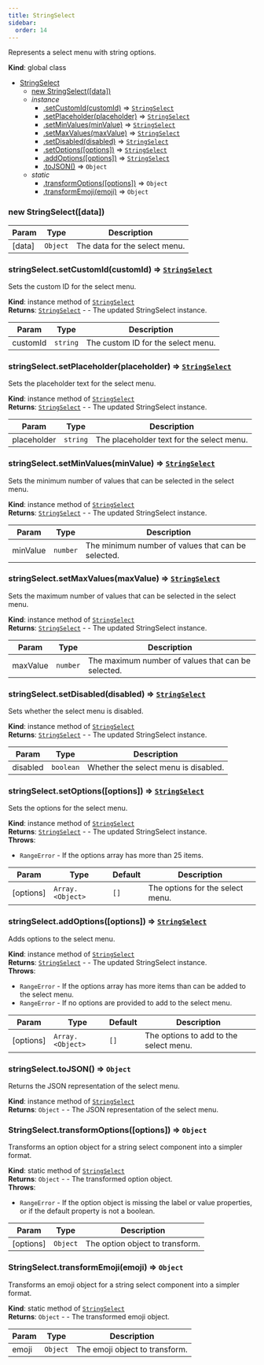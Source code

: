 ```yaml
---
title: StringSelect
sidebar:
  order: 14
---
```


Represents a select menu with string options.

**Kind**: global class

- [StringSelect](#StringSelect)
  - [new StringSelect([data])](#new_StringSelect_new)
  - _instance_
    - [.setCustomId(customId)](#StringSelect+setCustomId) ⇒ [<code>StringSelect</code>](#StringSelect)
    - [.setPlaceholder(placeholder)](#StringSelect+setPlaceholder) ⇒ [<code>StringSelect</code>](#StringSelect)
    - [.setMinValues(minValue)](#StringSelect+setMinValues) ⇒ [<code>StringSelect</code>](#StringSelect)
    - [.setMaxValues(maxValue)](#StringSelect+setMaxValues) ⇒ [<code>StringSelect</code>](#StringSelect)
    - [.setDisabled(disabled)](#StringSelect+setDisabled) ⇒ [<code>StringSelect</code>](#StringSelect)
    - [.setOptions([options])](#StringSelect+setOptions) ⇒ [<code>StringSelect</code>](#StringSelect)
    - [.addOptions([options])](#StringSelect+addOptions) ⇒ [<code>StringSelect</code>](#StringSelect)
    - [.toJSON()](#StringSelect+toJSON) ⇒ <code>Object</code>
  - _static_
    - [.transformOptions([options])](#StringSelect.transformOptions) ⇒ <code>Object</code>
    - [.transformEmoji(emoji)](#StringSelect.transformEmoji) ⇒ <code>Object</code>

<a name="new_StringSelect_new"></a>

### new StringSelect([data])

| Param  | Type                | Description                   |
| ------ | ------------------- | ----------------------------- |
| [data] | <code>Object</code> | The data for the select menu. |

<a name="StringSelect+setCustomId"></a>

### stringSelect.setCustomId(customId) ⇒ [<code>StringSelect</code>](#StringSelect)

Sets the custom ID for the select menu.

**Kind**: instance method of [<code>StringSelect</code>](#StringSelect)  
**Returns**: [<code>StringSelect</code>](#StringSelect) - - The updated StringSelect instance.

| Param    | Type                | Description                        |
| -------- | ------------------- | ---------------------------------- |
| customId | <code>string</code> | The custom ID for the select menu. |

<a name="StringSelect+setPlaceholder"></a>

### stringSelect.setPlaceholder(placeholder) ⇒ [<code>StringSelect</code>](#StringSelect)

Sets the placeholder text for the select menu.

**Kind**: instance method of [<code>StringSelect</code>](#StringSelect)  
**Returns**: [<code>StringSelect</code>](#StringSelect) - - The updated StringSelect instance.

| Param       | Type                | Description                               |
| ----------- | ------------------- | ----------------------------------------- |
| placeholder | <code>string</code> | The placeholder text for the select menu. |

<a name="StringSelect+setMinValues"></a>

### stringSelect.setMinValues(minValue) ⇒ [<code>StringSelect</code>](#StringSelect)

Sets the minimum number of values that can be selected in the select menu.

**Kind**: instance method of [<code>StringSelect</code>](#StringSelect)  
**Returns**: [<code>StringSelect</code>](#StringSelect) - - The updated StringSelect instance.

| Param    | Type                | Description                                        |
| -------- | ------------------- | -------------------------------------------------- |
| minValue | <code>number</code> | The minimum number of values that can be selected. |

<a name="StringSelect+setMaxValues"></a>

### stringSelect.setMaxValues(maxValue) ⇒ [<code>StringSelect</code>](#StringSelect)

Sets the maximum number of values that can be selected in the select menu.

**Kind**: instance method of [<code>StringSelect</code>](#StringSelect)  
**Returns**: [<code>StringSelect</code>](#StringSelect) - - The updated StringSelect instance.

| Param    | Type                | Description                                        |
| -------- | ------------------- | -------------------------------------------------- |
| maxValue | <code>number</code> | The maximum number of values that can be selected. |

<a name="StringSelect+setDisabled"></a>

### stringSelect.setDisabled(disabled) ⇒ [<code>StringSelect</code>](#StringSelect)

Sets whether the select menu is disabled.

**Kind**: instance method of [<code>StringSelect</code>](#StringSelect)  
**Returns**: [<code>StringSelect</code>](#StringSelect) - - The updated StringSelect instance.

| Param    | Type                 | Description                          |
| -------- | -------------------- | ------------------------------------ |
| disabled | <code>boolean</code> | Whether the select menu is disabled. |

<a name="StringSelect+setOptions"></a>

### stringSelect.setOptions([options]) ⇒ [<code>StringSelect</code>](#StringSelect)

Sets the options for the select menu.

**Kind**: instance method of [<code>StringSelect</code>](#StringSelect)  
**Returns**: [<code>StringSelect</code>](#StringSelect) - - The updated StringSelect instance.  
**Throws**:

- <code>RangeError</code> - If the options array has more than 25 items.

| Param     | Type                              | Default         | Description                      |
| --------- | --------------------------------- | --------------- | -------------------------------- |
| [options] | <code>Array.&lt;Object&gt;</code> | <code>[]</code> | The options for the select menu. |

<a name="StringSelect+addOptions"></a>

### stringSelect.addOptions([options]) ⇒ [<code>StringSelect</code>](#StringSelect)

Adds options to the select menu.

**Kind**: instance method of [<code>StringSelect</code>](#StringSelect)  
**Returns**: [<code>StringSelect</code>](#StringSelect) - - The updated StringSelect instance.  
**Throws**:

- <code>RangeError</code> - If the options array has more items than can be added to the select menu.
- <code>RangeError</code> - If no options are provided to add to the select menu.

| Param     | Type                              | Default         | Description                            |
| --------- | --------------------------------- | --------------- | -------------------------------------- |
| [options] | <code>Array.&lt;Object&gt;</code> | <code>[]</code> | The options to add to the select menu. |

<a name="StringSelect+toJSON"></a>

### stringSelect.toJSON() ⇒ <code>Object</code>

Returns the JSON representation of the select menu.

**Kind**: instance method of [<code>StringSelect</code>](#StringSelect)  
**Returns**: <code>Object</code> - - The JSON representation of the select menu.  
<a name="StringSelect.transformOptions"></a>

### StringSelect.transformOptions([options]) ⇒ <code>Object</code>

Transforms an option object for a string select component into a simpler format.

**Kind**: static method of [<code>StringSelect</code>](#StringSelect)  
**Returns**: <code>Object</code> - - The transformed option object.  
**Throws**:

- <code>RangeError</code> - If the option object is missing the label or value properties, or if the default property is not a boolean.

| Param     | Type                | Description                     |
| --------- | ------------------- | ------------------------------- |
| [options] | <code>Object</code> | The option object to transform. |

<a name="StringSelect.transformEmoji"></a>

### StringSelect.transformEmoji(emoji) ⇒ <code>Object</code>

Transforms an emoji object for a string select component into a simpler format.

**Kind**: static method of [<code>StringSelect</code>](#StringSelect)  
**Returns**: <code>Object</code> - - The transformed emoji object.

| Param | Type                | Description                    |
| ----- | ------------------- | ------------------------------ |
| emoji | <code>Object</code> | The emoji object to transform. |
